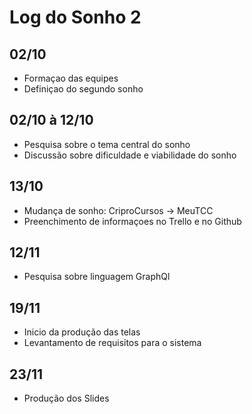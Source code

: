 # Log do Sonho 2

## 02/10
- Formaçao das equipes
- Definiçao do segundo sonho

## 02/10 à 12/10
- Pesquisa sobre o tema central do sonho 
- Discussão sobre dificuldade e viabilidade do sonho

## 13/10
- Mudança de sonho: CriproCursos -> MeuTCC
- Preenchimento de informaçoes no Trello e no Github

## 12/11
- Pesquisa sobre linguagem GraphQl

## 19/11
- Inicio da produção das telas
- Levantamento de requisitos para o sistema

## 23/11
- Produção dos Slides
